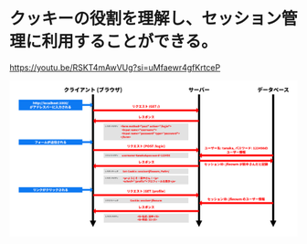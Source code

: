 
# クッキーの役割を理解し、セッション管理に利用することができる。

https://youtu.be/RSKT4mAwVUg?si=uMfaewr4gfKrtceP

![alt text](image-13.png)